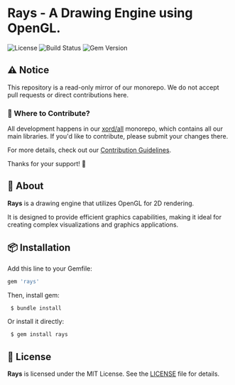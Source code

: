 # Rays - A Drawing Engine using OpenGL.

![License](https://img.shields.io/github/license/xord/rays)
![Build Status](https://github.com/xord/rays/actions/workflows/test.yml/badge.svg)
![Gem Version](https://badge.fury.io/rb/rays.svg)

## ⚠️  Notice

This repository is a read-only mirror of our monorepo.
We do not accept pull requests or direct contributions here.

### 🔄 Where to Contribute?

All development happens in our [xord/all](https://github.com/xord/all) monorepo, which contains all our main libraries.
If you'd like to contribute, please submit your changes there.

For more details, check out our [Contribution Guidelines](./CONTRIBUTING.md).

Thanks for your support! 🙌

## 🚀 About

**Rays** is a drawing engine that utilizes OpenGL for 2D rendering.

It is designed to provide efficient graphics capabilities, making it ideal for creating complex visualizations and graphics applications.

## 📦 Installation

Add this line to your Gemfile:
```ruby
gem 'rays'
```

Then, install gem:
```bash
 $ bundle install
```

Or install it directly:
```bash
 $ gem install rays
```

## 📜 License

**Rays** is licensed under the MIT License.
See the [LICENSE](./LICENSE) file for details.
